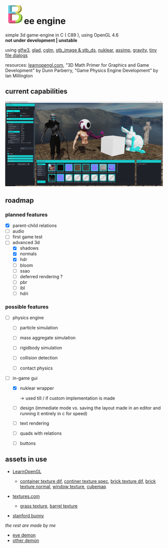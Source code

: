 # <img src="https://github.com/phil-stein/bee_engine/blob/main/assets/%23internal/icons/bee_engine_logo.svg" alt="logo" width="60">ee engine
simple 3d game-engine in C ( C89 ), using OpenGL 4.6 <br>
**not under development | unstable**

using    [glfw3](https://www.glfw.org/), [glad](https://glad.dav1d.de/), [cglm](https://github.com/recp/cglm), [stb_image & stb_ds](https://github.com/nothings/stb), [nuklear](https://github.com/Immediate-Mode-UI/Nuklear), [assimp](http://assimp.org/), [gravity](https://github.com/marcobambini/gravity), [tiny file dialogs](https://sourceforge.net/p/tinyfiledialogs/code/ci/master/tree/)<br>

resources:  [learnopengl.com](https://learnopengl.com/), "3D Math Primer for Graphics and Game Development" by Dunn Parberry, "Game Physics Engine Development" by Ian Millington

## current capabilities

<img src="https://github.com/phil-stein/bee_engine/blob/main/assets/github_resources/screenshot13.png" alt="logo" width="1000">



## roadmap

### planned features

- [x] parent-child relations
- [ ] audio
- [ ] first game test
- [ ] advanced 3d
	- [x] shadows
	- [x] normals 
	- [x] hdr
	- [ ] bloom
	- [ ] ssao
	- [ ] deferred rendering ?
	- [ ] pbr
	- [ ] ibl
	- [ ] hdri

### possible features

- [ ] physics engine
  - [ ] particle simulation
  
  - [ ] mass aggregate simulation
  
  - [ ] rigidbody simulation
  
  - [ ] collision detection
  
  - [ ] contact physics
  
    
  
- [ ] in-game gui

  - [x] nuklear wrapper

    -> used till / if custom implementation is made

  - [ ] design (immediate mode vs. saving the layout made in an editor and running it entirely in c for speed)

  - [ ] text rendering

  - [ ] quads with relations

  - [ ] buttons


## assets in use

- [LearnOpenGL](https://learnopengl.com) 

     - [container texture dif](https://learnopengl.com/img/textures/container2.png), [continer texture spec](https://learnopengl.com/img/textures/container2_specular.png), [brick texture dif](https://learnopengl.com/img/textures/brickwall.jpg), [brick texture normal](https://learnopengl.com/img/textures/brickwall_normal.jpg), [window texture](https://learnopengl.com/img/advanced/blending_transparent_window.png), [cubemap](https://learnopengl.com/Advanced-OpenGL/Cubemaps)
 - [textures.com](https://www.textures.com) 
     - [grass texture](https://www.textures.com/download/Grass0130/38953), [barrel texture](https://www.textures.com/download/Barrels036/123202)

 - [stanford bunny](http://graphics.stanford.edu/data/3Dscanrep/)

 *the rest are made by me*

 - [eye demon](https://www.artstation.com/artwork/eaYLzZ)
 - [other demon](https://www.artstation.com/artwork/48YKYY)

